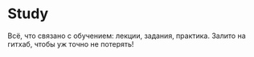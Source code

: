 # Study
Всё, что связано с обучением: лекции, задания, практика.
Залито на гитхаб, чтобы уж точно не потерять!
